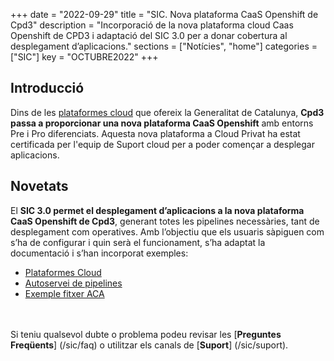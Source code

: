 +++
date        = "2022-09-29"
title       = "SIC. Nova plataforma CaaS Openshift de Cpd3"
description = "Incorporació de la nova plataforma cloud Caas Openshift de CPD3 i adaptació del SIC 3.0 per a donar cobertura al desplegament d’aplicacions."
sections    = ["Notícies", "home"]
categories  = ["SIC"]
key         = "OCTUBRE2022"
+++

## Introducció

Dins de les [plataformes cloud](/cloud/plataformes-cloud/) que ofereix la Generalitat de Catalunya, **Cpd3 passa a proporcionar
una nova plataforma CaaS Openshift** amb entorns Pre i Pro diferenciats.
Aquesta nova plataforma a Cloud Privat ha estat certificada per l'equip de Suport cloud per a poder començar a
desplegar aplicacions.

## Novetats

El **SIC 3.0 permet el desplegament d’aplicacions a la nova plataforma CaaS Openshift de Cpd3**, generant
totes les pipelines necessàries, tant de desplegament com operatives. Amb l’objectiu que els usuaris
sàpiguen com s’ha de configurar i quin serà el funcionament, s’ha adaptat la documentació i s’han
incorporat exemples:

- [Plataformes Cloud](/cloud/plataformes-cloud/)
- [Autoservei de pipelines](/plataformes/sic/serveis/sic30-serveis/autoservei-pipelines/)
- [Exemple fitxer ACA](/related/sic/3.0/aca_const_despl_node_openshift.yml)

<br/><br/>
Si teniu qualsevol dubte o problema podeu revisar les [**Preguntes Freqüents**] (/sic/faq) o utilitzar els canals de [**Suport**] (/sic/suport).